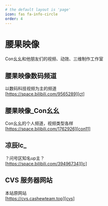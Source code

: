 ```yaml
---
# the default layout is 'page'
icon: fas fa-info-circle
order: 4
---
```


# 腰果映像
Con幺幺和他朋友们的视频、动效、三维制作工作室
## 腰果映像数码频道
以数码科技视频为主的频道<br />
[https://space.bilibili.com/9565289][ct]
## 腰果映像_Con幺幺
Con幺幺的个人频道，视频类型各样<br />
[https://space.bilibili.com/1762926][con11]
## 凉辰lc_
？问号区知名up主？<br />
[https://space.bilibili.com/39496734][lc]
## CVS 服务器网站
本站原网站<br />
[https://cvs.cashewteam.top][cvs]

<!-- 填写链接 -->
[ct]: https://space.bilibili.com/9565289
[con11]: https://space.bilibili.com/1762926
[lc]: https://space.bilibili.com/39496734
[cvs]: https://cvs.cashewteam.top